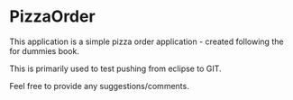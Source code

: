 # PizzaOrder

This application is a simple pizza order application - created following the for dummies book.

This is primarily used to test pushing from eclipse to GIT.

Feel free to provide any suggestions/comments.
